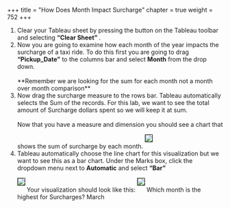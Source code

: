 +++
title = "How Does Month Impact Surcharge"
chapter = true
weight = 752
+++

<div style="text-align: left">
   <ol>
<li>
Clear your Tableau sheet by pressing the  button on the Tableau toolbar and selecting <b>“Clear Sheet” </b>.  
</li>
<li>Now you are going to examine how each month of the year impacts the surcharge of a taxi ride.  To do this first you are going to drag <b>“Pickup_Date”</b> to the columns bar and select <b>Month</b> from the drop down.  
</li>
<br/>
**Remember we are looking for the sum for each month not a month over month comparison**


<li>Now drag the surcharge measure to the rows bar.  Tableau automatically selects the Sum of the records.  For this lab, we want to see the total amount of Surcharge dollars spent so we will keep it at sum.  
</li>
<br/>
Now that you have a measure and dimension you should see a chart that shows the sum of surcharge by each month.  
                      <img src="../../images/dremio58.png" style="margin:15px 0px; border:1px solid black"/>

<li>Tableau automatically choose the line chart for this visualization but we want to see this as a bar chart. Under the Marks box, click the dropdown menu next to <b>Automatic</b> and select <b>“Bar”</b></li>
                      <img src="../../images/dremio59.png" style="margin:15px 0px; border:1px solid black"/>
Your visualization should look like this:
                      <img src="../../images/dremio60.png" style="margin:15px 0px; border:1px solid black"/>
Which month is the highest for Surcharges?  March


        
</ol>
</div>
